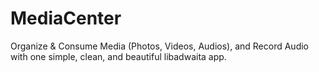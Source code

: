 # MediaCenter
Organize &amp; Consume Media (Photos, Videos, Audios), and Record Audio with one simple, clean, and beautiful libadwaita app.
